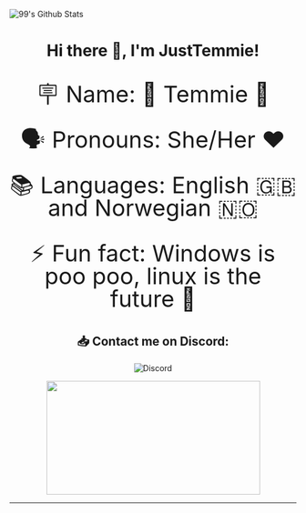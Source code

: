 ![99's Github Stats](https://github-readme-stats.vercel.app/api?username=justtemmie&bg_color=30,552586,904e95&title_color=fff&text_color=fff)

<h1 align=center>
Hi there 👋, I'm JustTemmie!
</h1>

<p align=center style="line-height:1;font-size:40px;">🪧 Name: 🦫 Temmie 🦫 </p>
<p align=center style="line-height:1;font-size:40px;">🗣️ Pronouns: She/Her ❤️</p>
<p align=center style="line-height:1;font-size:40px;">📚 Languages: English 🇬🇧 and Norwegian 🇳🇴</p>
<p align=center style="line-height:1;font-size:40px;">⚡ Fun fact: Windows is poo poo, linux is the future 🐧</p>
 </p>

<h2 align=center> 📥 Contact me on Discord:</h2>  
<div align=center style="text-decoration: none;">
    <p>
            <a href="https://discordapp.com/users/368423564229083137" style="text-decoration: none;">
                <img src="https://img.shields.io/badge/-Discord-2d2d2d?style=for-the-badge&logo=Discord" alt="Discord">
            </a>
       
<!--
            <a href="https://t.me/temmietem" style="text-decoration: none;">
                <img src="https://img.shields.io/badge/-Telegram-ffffff?style=for-the-badge&logo=Telegram" alt="Telegram">
            </a>
--!>
    </p>
    <p href="https://github-readme-stats.vercel.app/api/top-langs/?username=justtemmie&langs_count=8&layout=compact&title_color=f5a9b8&text_color=ffffff&bg_color=202020&border_radius=10">
        <img align="center" src="https://github-readme-stats.vercel.app/api/top-langs/?username=justtemmie&langs_count=8&layout=compact&title_color=f5a9b8&text_color=ffffff&bg_color=202020&border_radius=10" width="375" height="200">
    </p>
</div>
<hr>
